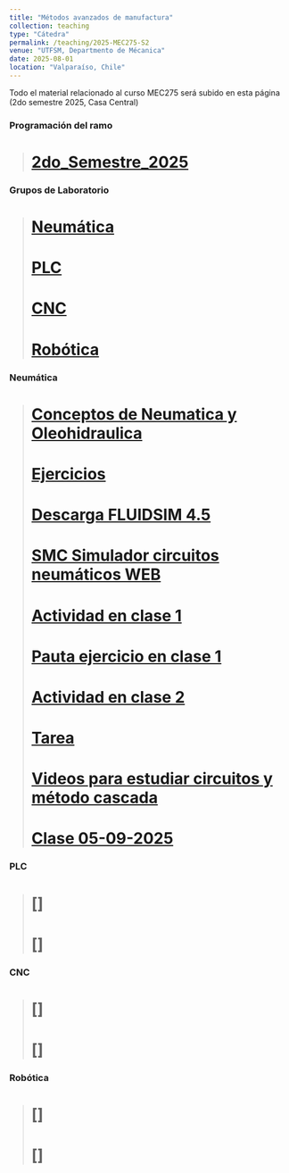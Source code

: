 ```yaml
---
title: "Métodos avanzados de manufactura"
collection: teaching
type: "Cátedra"
permalink: /teaching/2025-MEC275-S2
venue: "UTFSM, Departmento de Mécanica"
date: 2025-08-01
location: "Valparaíso, Chile"
---
```


Todo el material relacionado al curso MEC275 será subido en esta página
(2do semestre 2025, Casa Central)

### Programación del ramo
># [2do_Semestre_2025](https://castihub.github.io/website/files/programacion_mec275_s2_2025.pdf)

### Grupos de Laboratorio
>#  [Neumática](https://castihub.github.io/website/files/MEC275_1_2025-2_grupos_NEUMATICA.pdf)
>#  [PLC](https://castihub.github.io/website/files/MEC275_1_2025-2_grupos_PLC.pdf)
>#  [CNC](https://castihub.github.io/website/files/MEC275_1_2025-2_grupos_CNC.pdf)
>#  [Robótica](https://castihub.github.io/website/files/MEC275_1_2025-2_grupos_ROBOTICA.pdf)

### Neumática
># [Conceptos de Neumatica y Oleohidraulica](https://castihub.github.io/website/files/Conceptos-MEC-275-2025-S2.pdf)
># [Ejercicios](https://castihub.github.io/website/files/99-Ejemplos-Practicos-de-Aplicaciones-Neumaticas-Festo.pdf)
># [Descarga FLUIDSIM 4.5](https://castihub.github.io/website/files/FLUIDSIM-45.rar)
># [SMC Simulador circuitos neumáticos WEB](https://etools.smc.at/pneudraw/)
># [Actividad en clase 1](https://castihub.github.io/website/files/Actividad_en_clases-Neumatica.pdf)
># [Pauta ejercicio en clase 1](https://castihub.github.io/website/files/ejercicioenclase1_cascada.ct)
># [Actividad en clase 2](https://castihub.github.io/website/files/actividad_en_clase_2.pdf)
># [Tarea](https://castihub.github.io/website/files/Trabajo_1_Neumatica_2025.pdf)
># [Videos para estudiar circuitos y método cascada](https://www.youtube.com/watch?v=gbQ3JBcjHFI&list=PLops2CLNgXL1fZONth5QZAO_44VBVFGUM)
># [Clase 05-09-2025](https://youtu.be/9V7i7YBRXLo)

### PLC
># []
># []

### CNC
># []
># []

### Robótica
># []
># []